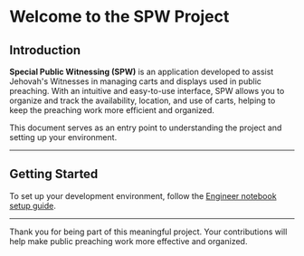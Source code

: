 # Welcome to the SPW Project

## Introduction

**Special Public Witnessing (SPW)** is an application developed to assist Jehovah's Witnesses in managing carts and displays used in public preaching. With an intuitive and easy-to-use interface, SPW allows you to organize and track the availability, location, and use of carts, helping to keep the preaching work more efficient and organized.

This document serves as an entry point to understanding the project and setting up your environment.

---

## Getting Started

To set up your development environment, follow the [Engineer notebook setup guide](../../wiki/Engineer-notebook-setup-guide).

---

Thank you for being part of this meaningful project. Your contributions will help make public preaching work more effective and organized.
